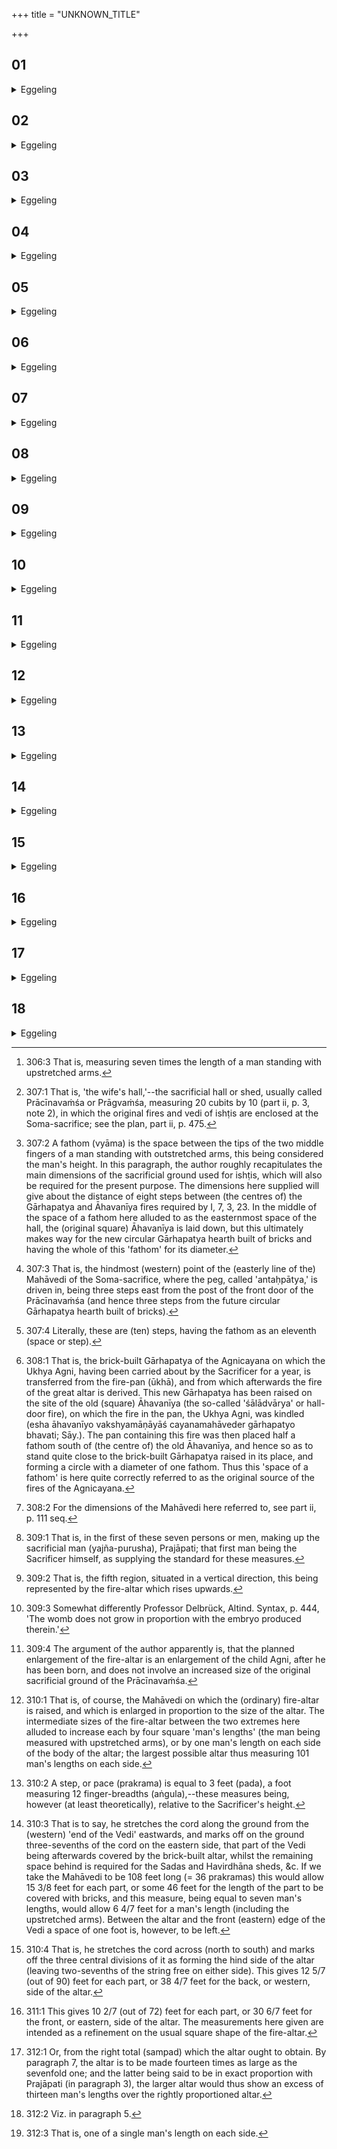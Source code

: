 +++
title = "UNKNOWN_TITLE"

+++


##  01
<details><summary>Eggeling</summary>

1. Now this Vedi (altar-ground, viz. the Mahāvedi of the Soma-sacrifice) is just that (right) measure for the Vedi of the sevenfold [^egg_583] (fire-altar).

[^egg_583]: 306:3 That is, measuring seven times the length of a man standing with upstretched arms.

 Having fixed upon (the place for) the sacrificial ground, he enters the Patnīśāla [^egg_584] by the front (east) door, and having thrown up (the ground) for the Gārhapatya, he sprinkles it with water. From the raised (site) of the Gārhapatya he strides seven steps eastward. From there he measures off a fathom [^egg_585] towards the east, and having, in the middle thereof, thrown up (the ground) for the Āhavanīya, he sprinkles it with water. From the front part of the fathom he strides three steps eastward: that is the end of the Vedi [^egg_586].

[^egg_584]: 307:1 That is, 'the wife's hall,'--the sacrificial hall or shed, usually called Prācīnavaṁśa or Prāgvaṁśa, measuring 20 cubits by 10 (part ii, p. 3, note 2), in which the original fires and vedi of ishṭis are enclosed at the Soma-sacrifice; see the plan, part ii, p. 475.

[^egg_585]: 307:2 A fathom (vyāma) is the space between the tips of the two middle fingers of a man standing with outstretched arms, this being considered the man's height. In this paragraph, the author roughly recapitulates the main dimensions of the sacrificial ground used for ishṭis, which will also be required for the present purpose. The dimensions here supplied will give about the distance of eight steps between (the centres of) the Gārhapatya and Āhavanīya fires required by I, 7, 3, 23. In the middle of the space of a fathom here alluded to as the easternmost space of the hall, the (original square) Āhavanīya is laid down, but this ultimately makes way for the new circular Gārhapatya hearth built of bricks and having the whole of this 'fathom' for its diameter.

[^egg_586]: 307:3 That is, the hindmost (western) point of the (easterly line of the) Mahāvedi of the Soma-sacrifice, where the peg, called 'antaḥpātya,' is driven in, being three steps east from the post of the front door of the Prācīnavaṁśa (and hence three steps from the future circular Gārhapatya hearth built of bricks).
</details>

##  02
<details><summary>Eggeling</summary>

2. Now, there are here, including the fathom (as one), eleven steps [^egg_587] between the end of the Vedi and the (original) Gārhapatya;--the Trishṭubh consists

[^egg_587]: 307:4 Literally, these are (ten) steps, having the fathom as an eleventh (space or step).

of eleven syllables, and the Trishṭubh is a thunderbolt, and the Trishṭubh means strength: it is thus by the thunderbolt, and by strength, that the Sacrificer from the very first drives off the fiends, the Rakshas, from the mouth of the sacrifice.
</details>

##  03
<details><summary>Eggeling</summary>

3. This is the womb of the Vedi, for it was from that womb that the gods begat the Vedi. And that (space of a) fathom which was (marked off), is the womb of the Gārhapatya [^egg_588], for it was from that womb that the gods begat the Gārhapatya; and from the Gārhapatya the Āhavanīya.

[^egg_588]: 308:1 That is, the brick-built Gārhapatya of the Agnicayana on which the Ukhya Agni, having been carried about by the Sacrificer for a year, is transferred from the fire-pan (ūkhā), and from which afterwards the fire of the great altar is derived. This new Gārhapatya has been raised on the site of the old (square) Āhavanīya (the so-called 'śālādvārya' or hall-door fire), on which the fire in the pan, the Ukhya Agni, was kindled (esha āhavanīyo vakshyamāṇāyāś cayanamahāveder gārhapatyo bhavati; Sāy.). The pan containing this fire was then placed half a fathom south of (the centre of) the old Āhavanīya, and hence so as to stand quite close to the brick-built Gārhapatya raised in its place, and forming a circle with a diameter of one fathom. Thus this 'space of a fathom' is here quite correctly referred to as the original source of the fires of the Agnicayana.
</details>

##  04
<details><summary>Eggeling</summary>

4. From the (western) end of the Vedi he measures off the Vedi [^egg_589] thirty-six steps long eastward, thirty (steps) broad behind, and twenty-four (steps broad) in front,--that makes ninety. This, then, is the Vedi measuring ninety steps: thereon he lays out the sevenfold Fire-altar.

[^egg_589]: 308:2 For the dimensions of the Mahāvedi here referred to, see part ii, p. 111 seq.
</details>

##  05
<details><summary>Eggeling</summary>

5. As to this they say, 'How does this sevenfold (Person, the fire-altar,) correspond to this Vedi (measuring ninety steps)?' Well, there are these

ten vital airs in a man [^egg_590], four limbs, and the trunk as the fifteenth; in the same way in the second, and in the same way in the third (man),--in six men this makes ninety; and one man remains over. Now, (that seventh) man is fivefold--hair, skin, flesh, bone, and marrow (fat), and this Vedi also is fivefold--the four regions (quarters), and the body (of the altar) as the fifth [^egg_591]: thus this sevenfold (altar) does indeed correspond to this Vedi.

[^egg_590]: 309:1 That is, in the first of these seven persons or men, making up the sacrificial man (yajña-purusha), Prajāpati; that first man being the Sacrificer himself, as supplying the standard for these measures.

[^egg_591]: 309:2 That is, the fifth region, situated in a vertical direction, this being represented by the fire-altar which rises upwards.
</details>

##  06
<details><summary>Eggeling</summary>

6. Now, some, intending to construct higher forms (of altars), increase (the number of) these steps and this fathom accordingly, saying, 'We enlarge the womb in accordance therewith;'--but let him not do so; for the womb does not enlarge along with the child that has been born [^egg_592], but, indeed, only as long as the child is within the womb, does the womb enlarge, and so long, indeed, the growth of the (unborn) child here (lasts) [^egg_593].

[^egg_592]: 309:3 Somewhat differently Professor Delbrück, Altind. Syntax, p. 444, 'The womb does not grow in proportion with the embryo produced therein.'

[^egg_593]: 309:4 The argument of the author apparently is, that the planned enlargement of the fire-altar is an enlargement of the child Agni, after he has been born, and does not involve an increased size of the original sacrificial ground of the Prācīnavaṁśa.
</details>

##  07
<details><summary>Eggeling</summary>

7. Indeed, those who do it in that way, deprive this Father Prajāpati of his due proportions; and they will become the worse for sacrificing, for they deprive Father Prajāpati of his due proportions.

 As large as this Vedi [^egg_594] of the sevenfold (fire-altar) is, fourteen times as large he measures out the Vedi of the one hundred and one-fold (altar).

[^egg_594]: 310:1 That is, of course, the Mahāvedi on which the (ordinary) fire-altar is raised, and which is enlarged in proportion to the size of the altar. The intermediate sizes of the fire-altar between the two extremes here alluded to increase each by four square 'man's lengths' (the man being measured with upstretched arms), or by one man's length on each side of the body of the altar; the largest possible altar thus measuring 101 man's lengths on each side.
</details>

##  08
<details><summary>Eggeling</summary>

8. He now measures off a cord thirty-six steps [^egg_595] (yards) long, and folds it up into seven (equal) parts: of this he covers (the . space of) the three front (eastern) parts (with bricks), and leaves four (parts) [^egg_596] free.

[^egg_595]: 310:2 A step, or pace (prakrama) is equal to 3 feet (pada), a foot measuring 12 finger-breadths (aṅgula),--these measures being, however (at least theoretically), relative to the Sacrificer's height.

[^egg_596]: 310:3 That is to say, he stretches the cord along the ground from the (western) 'end of the Vedi' eastwards, and marks off on the ground three-sevenths of the cord on the eastern side, that part of the Vedi being afterwards covered by the brick-built altar, whilst the remaining space behind is required for the Sadas and Havirdhāna sheds, &c. If we take the Mahāvedi to be 108 feet long (= 36 prakramas) this would allow 15 3/8 feet for each part, or some 46 feet for the length of the part to be covered with bricks, and this measure, being equal to seven man's lengths, would allow 6 4/7 feet for a man's length (including the upstretched arms). Between the altar and the front (eastern) edge of the Vedi a space of one foot is, however, to be left.
</details>

##  09
<details><summary>Eggeling</summary>

9. He then measures (a cord) thirty steps long, and lays it sevenfold: of this he covers three parts (with bricks) behind, and leaves four (parts) free [^egg_597].

[^egg_597]: 310:4 That is, he stretches the cord across (north to south) and marks off the three central divisions of it as forming the hind side of the altar (leaving two-sevenths of the string free on either side). This gives 12 5/7 (out of 90) feet for each part, or 38 4/7 feet for the back, or western, side of the altar.
</details>

##  10
<details><summary>Eggeling</summary>

10. He then measures (a cord) twenty-four steps long, and lays it sevenfold: of this he covers three parts in front (with bricks), and leaves four (parts) free [^egg_598]. This, then, is the measuring out of the Vedi.

[^egg_598]: 311:1 This gives 10 2/7 (out of 72) feet for each part, or 30 6/7 feet for the front, or eastern, side of the altar. The measurements here given are intended as a refinement on the usual square shape of the fire-altar.
</details>

##  11
<details><summary>Eggeling</summary>

11. Now as to the (other) forms of the fire-altar. Twenty-eight man's lengths long (from west to east) and twenty-eight man's lengths across is the body (of the altar), fourteen man's lengths the right, and fourteen the left wing, and fourteen the tail. Fourteen cubits (aratni) he covers (with bricks) on the right, and fourteen on the left wing, and fourteen spans (vitasti) on the tail. Such is the measure of (an altar of) ninety-eight man's lengths with the additional space (for wings and tail).
</details>

##  12
<details><summary>Eggeling</summary>

12. He now measures a cord of three man's lengths, and lays it sevenfold: of this he covers (the space of) four parts (with bricks) on the body (of the altar), and three parts on the wings and tail.
</details>

##  13
<details><summary>Eggeling</summary>

13. He then measures one three cubits long, and lays it sevenfold: of this he covers (the space of) three parts on the right, and three on the left wing, and leaves four (parts) free.
</details>

##  14
<details><summary>Eggeling</summary>

14. He then measures one a span long, and lays it sevenfold: of this he covers (the space of) three parts on the tail, and leaves four (parts) free. In this way does this one hundred and one-fold (Agni) correspond to this Vedi.
</details>

##  15
<details><summary>Eggeling</summary>

15. As to this they say, 'When thirteen man's lengths are over, how is it that these do not deviate

from the right proportions (of the altar) [^egg_599]?' Well, what right proportions there were in the case of that seventh man's length [^egg_600], these same proportions (also apply) to all these (redundant man's lengths).

[^egg_599]: 312:1 Or, from the right total (sampad) which the altar ought to obtain. By paragraph 7, the altar is to be made fourteen times as large as the sevenfold one; and the latter being said to be in exact proportion with Prajāpati (in paragraph 3), the larger altar would thus show an excess of thirteen man's lengths over the rightly proportioned altar.

[^egg_600]: 312:2 Viz. in paragraph 5.
</details>

##  16
<details><summary>Eggeling</summary>

16. And they also say, 'When Prajāpati had formed the body he filled it up with these (redundant lengths) wherever there was anything defective in it; and therefore also it is rightly proportioned.
</details>

##  17
<details><summary>Eggeling</summary>

17. As to this some say, 'The first time they construct a simple (altar [^egg_601]), then the one higher by one (man's length), up to the one of unlimited size.' Let him not do so.

[^egg_601]: 312:3 That is, one of a single man's length on each side.
</details>

##  18
<details><summary>Eggeling</summary>

18. Sevenfold, indeed, Prajāpati was created in the beginning. He went on constructing (developing) his body, and stopped at the one hundred and one-fold one. He who constructs one lower than a sevenfold one cuts this Father Prajāpati in twain: he will be the worse for sacrificing as one would be by doing injury to his better. And he who constructs one exceeding the one hundred and one-fold one steps beyond this universe, for Prajāpati is this universe. Hence he should first construct the sevenfold (altar), then the next higher up to the one hundred and one-fold one, but he should not construct one exceeding the one hundred and one-fold

one, and thus, indeed, he neither cuts this Father Prajāpati in twain, nor does he step beyond this universe.
</details>